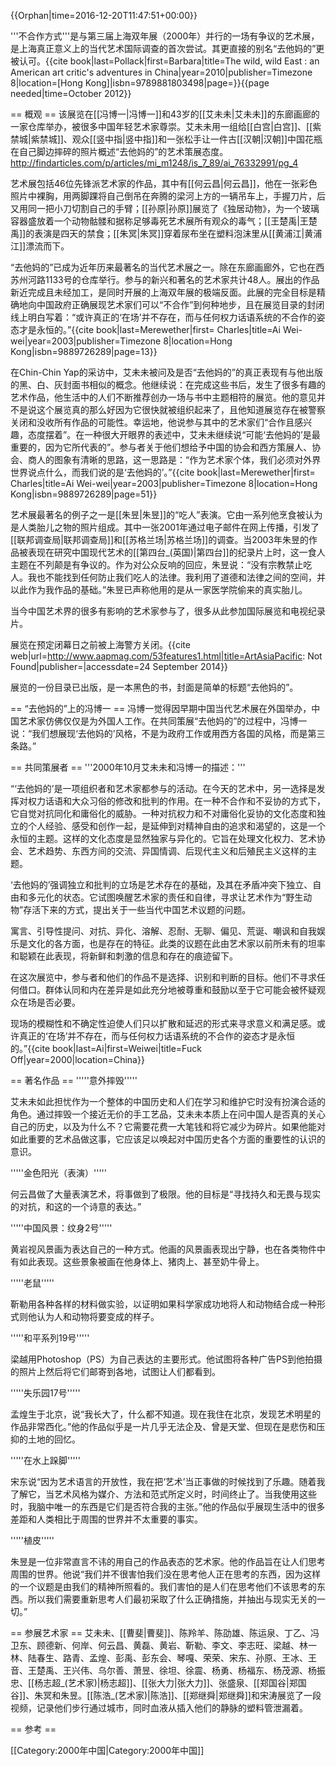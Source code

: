 {{Orphan|time=2016-12-20T11:47:51+00:00}}

'''不合作方式'''是与第三届上海双年展（2000年）并行的一场有争议的艺术展，是上海真正意义上的当代艺术国际调查的首次尝试。其更直接的别名“去他妈的”更被认可。<ref name=pol>{{cite book|last=Pollack|first=Barbara|title=The wild, wild East : an American art critic's adventures in China|year=2010|publisher=Timezone 8|location=[Hong Kong]|isbn=9789881803498|page=}}{{page needed|time=October 2012}}</ref>

== 概观 ==
该展览在[[冯博一|冯博一]]和43岁的[[艾未未|艾未未]]的东廊画廊的一家仓库举办，被很多中国年轻艺术家尊崇。艾未未用一组给[[白宫|白宫]]、[[紫禁城|紫禁城]]、观众[[竖中指|竖中指]]和一张松手让一件古[[汉朝|汉朝]]中国花瓶在自己脚边摔碎的照片概述“去他妈的”的艺术策展态度。<ref name=vine>http://findarticles.com/p/articles/mi_m1248/is_7_89/ai_76332991/pg_4</ref>

艺术展包括46位先锋派艺术家的作品，其中有[[何云昌|何云昌]]，他在一张彩色照片中裸胸，用两脚踝将自己倒吊在奔腾的梁河上方的一辆吊车上，手握刀片，后又用同一把小刀切割自己的手臂；[[孙原|孙原]]展览了《独居动物》，为一个玻璃容器盛放着一个动物骷髅和据称足够毒死艺术展所有观众的毒气；[[王楚禹|王楚禹]]的表演是四天的禁食；[[朱冥|朱冥]]穿着尿布坐在塑料泡沫里从[[黄浦江|黄浦江]]漂流而下。<ref name=vine/>

“去他妈的”已成为近年历来最著名的当代艺术展之一。除在东廊画廊外，它也在西苏州河路1133号的仓库举行。参与的新兴和著名的艺术家共计48人。展出的作品新近完成且未经加工，是同时开展的上海双年展的极端反面。此展的完全目标是精确地向中国政府正确展现艺术家们可以“不合作”到何种地步，且在展览目录的封闭线上明白写着：“或许真正的‘在场’并不存在，而与任何权力话语系统的不合作的姿态才是永恒的。”<ref name=ai13>{{cite book|last=Merewether|first= Charles|title=Ai Wei-wei|year=2003|publisher=Timezone 8|location=Hong Kong|isbn=9889726289|page=13}}</ref>

在Chin-Chin Yap的采访中，艾未未被问及是否“去他妈的”的真正表现有与他出版的黑、白、灰封面书相似的概念。他继续说：在完成这些书后，发生了很多有趣的艺术作品，他生活中的人们不断推荐创办一场与书中主题相符的展览。他的意见并不是说这个展览真的那么好因为它很快就被组织起来了，且他知道展览存在被警察关闭和没收所有作品的可能性。幸运地，他说参与其中的艺术家们“合作且感兴趣，态度摆着”。在一种很大开眼界的表述中，艾未未继续说“可能‘去他妈的’是最重要的，因为它所代表的”。参与者关于他们想给予中国的协会和西方策展人、协会、商人的图象有清晰的思路，这一思路是：“作为艺术家个体，我们必须对外界世界说点什么，而我们说的是‘去他妈的’。”<ref name=ai51>{{cite book|last=Merewether|first= Charles|title=Ai Wei-wei|year=2003|publisher=Timezone 8|location=Hong Kong|isbn=9889726289|page=51}}</ref>

艺术展最著名的例子之一是[[朱昱|朱昱]]的“吃人”表演。它由一系列他烹食被认为是人类胎儿之物的照片组成。其中一张2001年通过电子邮件在网上传播，引发了[[联邦调查局|联邦调查局]]和[[苏格兰场|苏格兰场]]的调查。当2003年朱昱的作品被表现在研究中国现代艺术的[[第四台_(英国)|第四台]]的纪录片上时，这一食人主题在不列颠是有争议的。作为对公众反响的回应，朱昱说：“没有宗教禁止吃人。我也不能找到任何防止我们吃人的法律。我利用了道德和法律之间的空间，并以此作为我作品的基础。”朱昱已声称他用的是从一家医学院偷来的真实胎儿。

当今中国艺术界的很多有影响的艺术家参与了，很多从此参加国际展览和电视纪录片。

展览在预定闭幕日之前被上海警方关闭。<ref>{{cite web|url=http://www.aapmag.com/53features1.html|title=ArtAsiaPacific: Not Found|publisher=|accessdate=24 September 2014}}</ref>

展览的一份目录已出版，是一本黑色的书，封面是简单的标题“去他妈的”。

== “去他妈的”上的冯博一 ==
冯博一觉得因早期中国当代艺术展在外国举办，中国艺术家仿佛仅仅是为外国人工作。在共同策展“去他妈的”的过程中，冯博一说：“我们想展现‘去他妈的’风格，不是为政府工作或用西方各国的风格，而是第三条路。” <ref name=pol/>

== 共同策展者 ==
'''2000年10月艾未未和冯博一的描述：'''

“‘去他妈的’是一项组织者和艺术家都参与的活动。在今天的艺术中，另一选择是发挥对权力话语和大众习俗的修改和批判的作用。在一种不合作和不妥协的方式下，它自觉对抗同化和庸俗化的威胁。一种对抗权力和不对庸俗化妥协的文化态度和独立的个人经验、感受和创作一起，是延伸到对精神自由的追求和渴望的，这是一个永恒的主题。这样的文化态度是显然独家与异化的。它旨在处理文化权力、艺术协会、艺术趋势、东西方间的交流、异国情调、后现代主义和后殖民主义这样的主题。

‘去他妈的’强调独立和批判的立场是艺术存在的基础，及其在矛盾冲突下独立、自由和多元化的状态。它试图唤醒艺术家的责任和自律，寻求让艺术作为“野生动物”存活下来的方式，提出关于一些当代中国艺术议题的问题。

寓言、引导性提问、对抗、异化、溶解、忍耐、无聊、偏见、荒诞、嘲讽和自我娱乐是文化的各方面，也是存在的特征。此类的议题在此由艺术家以前所未有的坦率和聪颖在此表现，将新鲜和刺激的信息和存在的痕迹留下。

在这次展览中，参与者和他们的作品不是选择、识别和判断的目标。他们不寻求任何借口。群体认同和内在差异是如此充分地被尊重和鼓励以至于它可能会被怀疑观众在场是否必要。

现场的模糊性和不确定性迫使人们只以扩散和延迟的形式来寻求意义和满足感。或许真正的‘在场’并不存在，而与任何权力话语系统的不合作的姿态才是永恒的。”<ref name=fo>{{cite book|last=Ai|first=Weiwei|title=Fuck Off|year=2000|location=China}}</ref>

== 著名作品 ==
'''''意外摔毁'''''<ref name=fo />

艾未未如此担忧作为一个整体的中国历史和人们在学习和维护它时没有扮演合适的角色。通过摔毁一个接近无价的手工艺品，艾未未本质上在问中国人是否真的关心自己的历史，以及为什么不？它需要花费一大笔钱和将它减少为碎片。如果他能对如此重要的艺术品做这事，它应该足以唤起对中国历史各个方面的重要性的认识的意识。

'''''金色阳光（表演）'''''<ref name=fo />

何云昌做了大量表演艺术，将事做到了极限。他的目标是“寻找持久和无畏与现实的对抗，和这的一个诗意的表达。”

'''''中国风景：纹身2号'''''<ref name=fo />

黄岩视风景画为表达自己的一种方式。他画的风景画表现出宁静，也在各类物件中有如此表现。这些景象被画在他身体上、猪肉上、甚至奶牛骨上。

'''''老鼠'''''<ref name=fo />

靳勒用各种各样的材料做实验，以证明如果科学家成功地将人和动物结合成一种形式则他认为人和动物将要变成的样子。

'''''和平系列19号'''''<ref name=fo />

梁越用Photoshop（PS）为自己表达的主要形式。他试图将各种广告PS到他拍摄的照片上然后将它们邮寄到各地，试图让人们都看到。

'''''失乐园17号'''''<ref name=fo />

孟煌生于北京，说“我长大了，什么都不知道。现在我住在北京，发现艺术明星的作品非常西化。”他的作品似乎是一片几乎无法企及、曾是天堂、但现在是悲伤和压抑的土地的回忆。

'''''在水上跺脚'''''<ref name=fo />

宋东说“因为艺术语言的开放性，我在把‘艺术’当正事做的时候找到了乐趣。随着我了解它，当艺术风格为媒介、方法和范式所定义时，时间终止了。当我使用这些时，我脑中唯一的东西是它们是否符合我的主张。”他的作品似乎展现生活中的很多差距和人类相比于周围的世界并不太重要的事实。

'''''植皮'''''<ref name=fo />

朱昱是一位非常直言不讳的用自己的作品表态的艺术家。他的作品旨在让人们思考周围的世界。他说“我们并不很害怕我们没在思考他人正在思考的东西，因为这样的一个议题是由我们的精神所照看的。我们害怕的是人们在思考他们不该思考的东西。所以我们需要重新思考人们最初采取了什么正确措施，并抽出与现实无关的一切。”

== 参展艺术家 ==
艾未未、[[曹斐|曹斐]]、陈羚羊、陈劭雄、陈运泉、丁乙、冯卫东、顾德新、何岸、何云昌、黄磊、黄岩、靳勒、李文、李志旺、梁越、林一林、陆春生、路青、孟煌、彭禹、彭东会、琴嘎、荣荣、宋东、孙原、王冰、王音、王楚禹、王兴伟、乌尔善、萧昱、徐坦、徐震、杨勇、杨福东、杨茂源、杨振忠、[[杨志超_(艺术家)|杨志超]]、[[张大力|张大力]]、张盛泉、[[郑国谷|郑国谷]]、朱冥和朱昱。[[陈浩_(艺术家)|陈浩]]、[[郑继舜|郑继舜]]和宋涛展览了一段视频，记录他们步行通过城市，同时血液从插入他们的静脉的塑料管泄漏着。<ref name=vine/>

== 参考 ==
<references/>

[[Category:2000年中国|Category:2000年中国]]